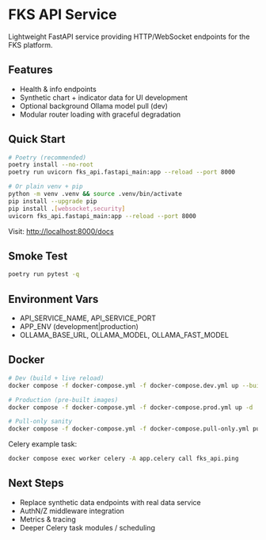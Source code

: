 # FKS API Service

Lightweight FastAPI service providing HTTP/WebSocket endpoints for the FKS platform.

## Features

- Health & info endpoints
- Synthetic chart + indicator data for UI development
- Optional background Ollama model pull (dev)
- Modular router loading with graceful degradation

## Quick Start

```bash
# Poetry (recommended)
poetry install --no-root
poetry run uvicorn fks_api.fastapi_main:app --reload --port 8000

# Or plain venv + pip
python -m venv .venv && source .venv/bin/activate
pip install --upgrade pip
pip install .[websocket,security]
uvicorn fks_api.fastapi_main:app --reload --port 8000
```

Visit: <http://localhost:8000/docs>

## Smoke Test

```bash
poetry run pytest -q
```

## Environment Vars

- API_SERVICE_NAME, API_SERVICE_PORT
- APP_ENV (development|production)
- OLLAMA_BASE_URL, OLLAMA_MODEL, OLLAMA_FAST_MODEL

## Docker

```bash
# Dev (build + live reload)
docker compose -f docker-compose.yml -f docker-compose.dev.yml up --build

# Production (pre-built images)
docker compose -f docker-compose.yml -f docker-compose.prod.yml up -d

# Pull-only sanity
docker compose -f docker-compose.yml -f docker-compose.pull-only.yml pull
```

Celery example task:

```bash
docker compose exec worker celery -A app.celery call fks_api.ping
```

## Next Steps

- Replace synthetic data endpoints with real data service
- AuthN/Z middleware integration
- Metrics & tracing
- Deeper Celery task modules / scheduling

